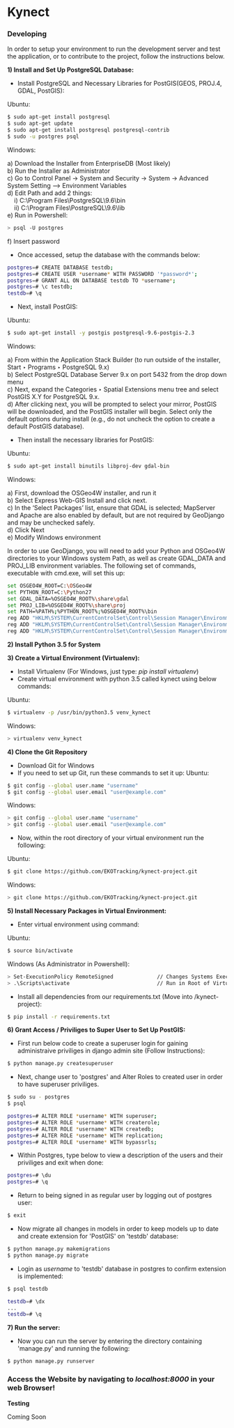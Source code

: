 # Kynect

### Developing
In order to setup your environment to run the development server and test the application, or to contribute to the project, follow the instructions below.

**1) Install and Set Up PostgreSQL Database:**

- Install PostgreSQL and Necessary Libraries for PostGIS(GEOS, PROJ.4, GDAL, PostGIS):

Ubuntu:
```sh
$ sudo apt-get install postgresql
$ sudo apt-get update
$ sudo apt-get install postgresql postgresql-contrib
$ sudo -u postgres psql
```
Windows:

a) Download the Installer from EnterpriseDB (Most likely)  
b) Run the Installer as Administrator  
c) Go to Control Panel -> System and Security -> System -> Advanced System Setting --> Environment Variables  
d) Edit Path and add 2 things:  
&nbsp;&nbsp;&nbsp;&nbsp;i) C:\Program Files\PostgreSQL\9.6\bin  
&nbsp;&nbsp;&nbsp;&nbsp;ii) C:\Program Files\PostgreSQL\9.6\lib  
e) Run in Powershell:
```sh
> psql -U postgres
```
f) Insert password

- Once accessed, setup the database with the commands below:
```sh
postgres=# CREATE DATABASE testdb;
postgres=# CREATE USER *username* WITH PASSWORD '*password*';
postgres=# GRANT ALL ON DATABASE testdb TO *username*;
postgres=# \c testdb;
testdb=# \q
```

- Next, install PostGIS:

Ubuntu:
```sh
$ sudo apt-get install -y postgis postgresql-9.6-postgis-2.3
```
Windows:

a) From within the Application Stack Builder (to run outside of the installer, Start ‣ Programs ‣ PostgreSQL 9.x)  
b) Select PostgreSQL Database Server 9.x on port 5432 from the drop down menu  
c) Next, expand the Categories ‣ Spatial Extensions menu tree and select PostGIS X.Y for PostgreSQL 9.x.  
d) After clicking next, you will be prompted to select your mirror, PostGIS will be downloaded, and the PostGIS installer will begin. Select only the default options during install (e.g., do not uncheck the option to create a default PostGIS database).  

- Then install the necessary libraries for PostGIS:

Ubuntu:
```sh
$ sudo apt-get install binutils libproj-dev gdal-bin
```
Windows:

a) First, download the OSGeo4W installer, and run it  
b) Select Express Web-GIS Install and click next.  
c) In the ‘Select Packages’ list, ensure that GDAL is selected; MapServer and Apache are also enabled by default, but are not required by GeoDjango and may be unchecked safely.  
d) Click Next  
e) Modify Windows environment  
  
In order to use GeoDjango, you will need to add your Python and OSGeo4W directories to your Windows system Path, as well as create GDAL_DATA and PROJ_LIB environment variables. The following set of commands, executable with cmd.exe, will set this up:

```sh
set OSGEO4W_ROOT=C:\OSGeo4W
set PYTHON_ROOT=C:\Python27
set GDAL_DATA=%OSGEO4W_ROOT%\share\gdal
set PROJ_LIB=%OSGEO4W_ROOT%\share\proj
set PATH=%PATH%;%PYTHON_ROOT%;%OSGEO4W_ROOT%\bin
reg ADD "HKLM\SYSTEM\CurrentControlSet\Control\Session Manager\Environment" /v Path /t REG_EXPAND_SZ /f /d "%PATH%"
reg ADD "HKLM\SYSTEM\CurrentControlSet\Control\Session Manager\Environment" /v GDAL_DATA /t REG_EXPAND_SZ /f /d "%GDAL_DATA%"
reg ADD "HKLM\SYSTEM\CurrentControlSet\Control\Session Manager\Environment" /v PROJ_LIB /t REG_EXPAND_SZ /f /d "%PROJ_LIB%"
```

**2) Install Python 3.5 for System**

**3) Create a Virtual Environment (Virtualenv):**

- Install Virtualenv (For Windows, just type: *pip install virtualenv*)
- Create virtual environment with python 3.5 called kynect using below commands:

Ubuntu:
```sh
$ virtualenv -p /usr/bin/python3.5 venv_kynect
```
Windows:
```sh
> virtualenv venv_kynect
```

**4) Clone the Git Repository** 

- Download Git for Windows
- If you need to set up Git, run these commands to set it up:
Ubuntu:
```sh
$ git config --global user.name "username"
$ git config --global user.email "user@example.com"
```
Windows:
```sh
> git config --global user.name "username"
> git config --global user.email "user@example.com"
```
- Now, within the root directory of your virtual environment run the following:

Ubuntu:
```sh
$ git clone https://github.com/EKOTracking/kynect-project.git
```
Windows:
```sh
> git clone https://github.com/EKOTracking/kynect-project.git
```

**5) Install Necessary Packages in Virtual Environment:**

- Enter virtual environment using command:

Ubuntu:
```sh
$ source bin/activate
```
Windows (As Administrator in Powershell):
```sh
> Set-ExecutionPolicy RemoteSigned				// Changes Systems Execution Policy
> .\Scripts\activate							// Run in Root of Virtual Env.	
```
- Install all dependencies from our requirements.txt (Move into /kynect-project):

```sh
$ pip install -r requirements.txt 
```

**6) Grant Access / Priviliges to Super User to Set Up PostGIS:**

- First run below code to create a superuser login for gaining administraive priviliges in django admin site (Follow Instructions):
```sh
$ python manage.py createsuperuser
```

- Next, change user to 'postgres' and Alter Roles to created user in order to have superuser priviliges.
```sh
$ sudo su - postgres
$ psql

postgres=# ALTER ROLE *username* WITH superuser;
postgres=# ALTER ROLE *username* WITH createrole;
postgres=# ALTER ROLE *username* WITH createdb;
postgres=# ALTER ROLE *username* WITH replication;
postgres=# ALTER ROLE *username* WITH bypassrls;
```

- Within Postgres, type below to view a description of the users and their priviliges and exit when done:
```sh
postgres=# \du
postgres=# \q
```

- Return to being signed in as regular user by logging out of postgres user:
```sh
$ exit
```

- Now migrate all changes in models in order to keep models up to date and create extension for 'PostGIS' on 'testdb' database:
```sh
$ python manage.py makemigrations
$ python manage.py migrate
```

- Login as *username* to 'testdb' database in postgres to confirm extension is implemented:
```sh
$ psql testdb

testdb=# \dx
...
testdb=# \q
```

**7) Run the server:**

- Now you can run the server by entering the directory containing 'manage.py' and running the following:

```sh
$ python manage.py runserver
```

### Access the Website by navigating to *localhost:8000* in your web Browser!

**Testing**

Coming Soon